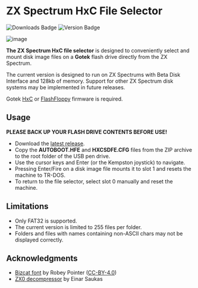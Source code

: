 # ZX Spectrum HxC File Selector

![Downloads Badge][downloads-badge]
![Version Badge][version-badge]

![image](https://github.com/alexanderk23/zx-hxc-file-selector/assets/1713462/64bc45c5-b603-4397-b48e-a0829393d8f9)

**The ZX Spectrum HxC file selector** is designed to conveniently select and mount
disk image files on a **Gotek** flash drive directly from the ZX Spectrum.

The current version is designed to run on ZX Spectrums with Beta Disk Interface
and 128kb of memory. Support for other ZX Spectrum disk systems may be implemented
in future releases.

Gotek [HxC](https://hxc2001.com) or [FlashFloppy](https://github.com/keirf/flashfloppy)
firmware is required.

## Usage

**PLEASE BACK UP YOUR FLASH DRIVE CONTENTS BEFORE USE!**

* Download the [latest release](https://github.com/alexanderk23/zx-hxc-file-selector/releases/latest).
* Copy the **AUTOBOOT.HFE** and **HXCSDFE.CFG** files from the ZIP archive to the root folder of the USB pen drive.
* Use the cursor keys and Enter (or the Kempston joystick) to navigate.
* Pressing Enter/Fire on a disk image file mounts it to slot 1 and resets the machine to TR-DOS.
* To return to the file selector, select slot 0 manually and reset the machine.

## Limitations

* Only FAT32 is supported.
* The current version is limited to 255 files per folder.
* Folders and files with names containing non-ASCII chars may not be displayed
correctly.

## Acknowledgments

* [Bizcat font](https://robey.lag.net/2020/02/09/bizcat-bitmap-font.html) by Robey Pointer
([CC-BY-4.0](https://creativecommons.org/licenses/by/4.0/))
* [ZX0 decompressor](https://github.com/einar-saukas/zx0) by Einar Saukas

[downloads-badge]: https://img.shields.io/github/downloads/alexanderk23/zx-hxc-file-selector/total
[version-badge]: https://img.shields.io/github/v/release/alexanderk23/zx-hxc-file-selector
